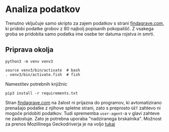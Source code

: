 # Analiza podatkov

Trenutno vključuje samo skripto za zajem podatkov s strani [findagrave.com](http://findagrave.com/), ki pridobi podatke grobov z 80 najbolj popisanih pokopališč. Z vsakega groba se pridobita samo podatka ime osebe ter datuma rojstva in smrti.

## Priprava okolja

```
python3 -m venv venv3

source venv3/bin/activate  # bash
. venv3/bin/activate.fish  # fish
```

Namestitev potrebnih knjižnic
```
pip3 install -r requirements.txt
```

Stran [findagrave.com](http://findagrave.com/) na žalost ni prijazna do programov, ki avtomatizirano prenašajo podatke z njihove spletne strani, zato s preprosto `GET` zahtevo ni mogoče pridobiti podatkov. Tudi sprememba `user-agent`-a v glavi zahteve ne zadostuje. Zato je potrebna uporaba "nadziranega brskalnika". Možnost za prenos Mozillinega Geckodriverja je na voljo [tukaj](https://github.com/mozilla/geckodriver/releases)